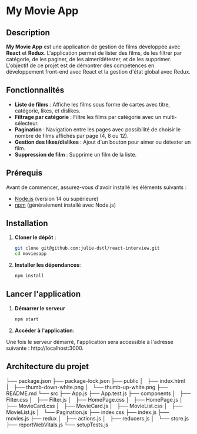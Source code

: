 # My Movie App

## Description

**My Movie App** est une application de gestion de films développée avec **React** et **Redux**. L'application permet de lister des films, de les filtrer par catégorie, de les paginer, de les aimer/détester, et de les supprimer. L'objectif de ce projet est de démontrer des compétences en développement front-end avec React et la gestion d'état global avec Redux.

## Fonctionnalités

- **Liste de films** : Affiche les films sous forme de cartes avec titre, catégorie, likes, et dislikes.
- **Filtrage par catégorie** : Filtre les films par catégorie avec un multi-sélecteur.
- **Pagination** : Navigation entre les pages avec possibilité de choisir le nombre de films affichés par page (4, 8 ou 12).
- **Gestion des likes/dislikes** : Ajout d'un bouton pour aimer ou détester un film.
- **Suppression de film** : Supprime un film de la liste.

## Prérequis

Avant de commencer, assurez-vous d'avoir installé les éléments suivants :

- [Node.js](https://nodejs.org/) (version 14 ou supérieure)
- [npm](https://www.npmjs.com/) (généralement installé avec Node.js)

## Installation

1. **Cloner le dépôt** :
   ```bash
   git clone git@github.com:julie-dstl/react-interview.git
   cd moviesapp
   ```

2. **Installer les dépendances**:
    ```bash
    npm install
    ```

## Lancer l'application

1. **Démarrer le serveur**
    ```bash
    npm start
    ```

2. **Accéder à l'application**:

Une fois le serveur démarré, l'application sera accessible à l'adresse suivante : http://localhost:3000.

## Architecture du projet

├── package.json
├── package-lock.json
├── public
│   ├── index.html
│   ├── thumb-down-white.png
│   └── thumb-up-white.png
├── README.md
└── src
    ├── App.js
    ├── App.test.js
    ├── components
    │   ├── Filter.css
    │   ├── Filter.js
    │   ├── HomePage.css
    │   ├── HomePage.js
    │   ├── MovieCard.css
    │   ├── MovieCard.js
    │   ├── MovieList.css
    │   ├── MovieList.js
    │   └── Pagination.js
    ├── index.css
    ├── index.js
    ├── movies.js
    ├── redux
    │   ├── actions.js
    │   ├── reducers.js
    │   └── store.js
    ├── reportWebVitals.js
    └── setupTests.js
